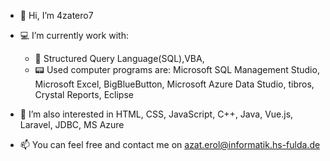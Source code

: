 - 👋 Hi, I’m 4zatero7

- 💻 I’m currently work with: 
    - 🌱 Structured Query Language(SQL),VBA,
    - 📟  Used computer programs are: Microsoft SQL Management Studio, Microsoft Excel, BigBlueButton, Microsoft Azure Data Studio, tibros, Crystal Reports, Eclipse  

- 💞️ I’m also interested in HTML, CSS, JavaScript, C++, Java, Vue.js, Laravel, JDBC, MS Azure

- 📫 You can feel free and contact me on azat.erol@informatik.hs-fulda.de
